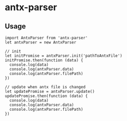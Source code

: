# antx-parser

## Usage

    import AntxParser from 'antx-parser'
    let antxParser = new AntxParser

    // init
    let initPromise = antxParser.init('pathToAntxFile')
    initPromise.then(function (data) {
      console.log(data)
      console.log(antxParser.data)
      console.log(antxParser.filePath)
    })

    // update when antx file is changed
    let updatePromise = antxParser.update()
    updatePromise.then(function (data) {
      console.log(data)
      console.log(antxParser.data)
      console.log(antxParser.filePath)
    })
